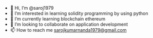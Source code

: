 - 👋 Hi, I’m @saroj1979
- 👀 I’m interested in learning solidity programming by using python
- 🌱 I’m currently learning blockchain ethereum
- 💞️ I’m looking to collaborate on application development
- 📫 How to reach me sarojkumarnanda1979@gmail.com

<!---
saroj1979/saroj1979 is a ✨ special ✨ repository because its `README.md` (this file) appears on your GitHub profile.
You can click the Preview link to take a look at your changes.
--->
